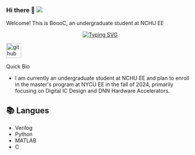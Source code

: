 ### Hi there 👋 ![](https://komarev.com/ghpvc/?username=BoooC)

Welcome! This is BoooC, an undergraduate student at NCHU EE

<p align="center">
<a href="https://github.com/BoooC">
    <img src="https://readme-typing-svg.demolab.com?font=Fira+Code&size=25&duration=3000&pause=10&color=B1AEF7&background=FFFFFF00&center=true&multiline=true&width=1000&height=80&lines=NYCH+EE+%7C+Master+Student;Digital+IC+Design+%7C+DNN+Accelerator" alt="Typing SVG" />  


[<img src='https://cdn.jsdelivr.net/npm/simple-icons@3.0.1/icons/github.svg' alt='github' height='40'>](https://github.com/BoooC)  
  

Quick Bio
- I am currently an undergraduate student at NCHU EE and plan to enroll in the master's program at NYCU EE in the fall of 2024, primarily focusing on Digital IC Design and DNN Hardware Accelerators.

<!-- 
## GitHub Statistics  
<div >
  <img height="150px" src="https://github-readme-stats.vercel.app/api?username=BoooC&hide_title=true&hide_border=true&show_icons=true&line_height=21&text_color=000&icon_color=000&bg_color=0,ea6161,ffc64d,fffc4d,52fa5a&theme=graywhite&count_private=true" />
  <img height="150px" src="https://github-readme-stats.vercel.app/api/top-langs/?username=BoooC&hide_title=true&hide_border=true&layout=compact&langs_count=6&text_color=000&icon_color=fff&bg_color=0,52fa5a,4dfcff,c64dff&theme=graywhite" />
  <p align="left"> <a href="https://github.com/ryo-ma/github-profile-trophy"><img src="https://github-profile-trophy.vercel.app/?username=BoooC&margin-w=10&row=1&column=7" alt="BoooC-trophy" /></a> </p>
</div>

<div align="center"><img src="https://github-readme-activity-graph.cyclic.app/graph?username=BoooC&theme=github" /></div>
-->


## 📚 Langues  
- Verilog
- Python
- MATLAB
- C
  
